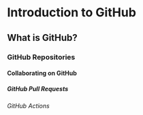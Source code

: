 # Introduction to GitHub

## What is GitHub?

### GitHub Repositories

#### Collaborating on GitHub

##### GitHub Pull Requests

###### GitHub Actions
